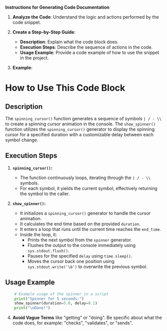 **Instructions for Generating Code Documentation**

1. **Analyze the Code**: Understand the logic and actions performed by the code snippet.

2. **Create a Step-by-Step Guide**:
    - **Description**: Explain what the code block does.
    - **Execution Steps**: Describe the sequence of actions in the code.
    - **Usage Example**: Provide a code example of how to use the snippet in the project.

3. **Example**:

How to Use This Code Block
=========================================================================================

Description
-------------------------
The `spinning_cursor()` function generates a sequence of symbols `| / - \\` to create a spinning cursor animation in the console. The `show_spinner()` function utilizes the `spinning_cursor()` generator to display the spinning cursor for a specified duration with a customizable delay between each symbol change.

Execution Steps
-------------------------
1. **`spinning_cursor()`:**
   - The function continuously loops, iterating through the `| / - \\` symbols.
   - For each symbol, it yields the current symbol, effectively returning the symbol to the caller. 

2. **`show_spinner()`:**
   - It initializes a `spinning_cursor()` generator to handle the cursor animation.
   - It calculates the end time based on the provided `duration`.
   - It enters a loop that runs until the current time reaches the `end_time`.
   - Inside the loop, it:
     - Prints the next symbol from the `spinner` generator.
     - Flushes the output to the console immediately using `sys.stdout.flush()`.
     - Pauses for the specified `delay` using `time.sleep()`.
     - Moves the cursor back one position using `sys.stdout.write('\b')` to overwrite the previous symbol. 

Usage Example
-------------------------

```python
    # Example usage of the spinner in a script
    print("Spinner for 5 seconds:")
    show_spinner(duration=5.0, delay=0.1)
    print("\nDone!")
```

4. **Avoid Vague Terms** like "getting" or "doing". Be specific about what the code does, for example: "checks", "validates", or "sends".